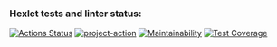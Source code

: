 ### Hexlet tests and linter status:
[![Actions Status](https://github.com/SpaceLudens/java-project-72/actions/workflows/hexlet-check.yml/badge.svg)](https://github.com/SpaceLudens/java-project-72/actions)
[![project-action](https://github.com/SpaceLudens/java-project-72/actions/workflows/main.yml/badge.svg)](https://github.com/SpaceLudens/java-project-72/actions/workflows/main.yml)
[![Maintainability](https://api.codeclimate.com/v1/badges/b87a097110371c6d977e/maintainability)](https://codeclimate.com/github/SpaceLudens/java-project-72/maintainability)
[![Test Coverage](https://api.codeclimate.com/v1/badges/b87a097110371c6d977e/test_coverage)](https://codeclimate.com/github/SpaceLudens/java-project-72/test_coverage)

